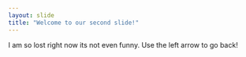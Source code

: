 ```yaml
---
layout: slide
title: "Welcome to our second slide!"
---
```

I am so lost right now its not even funny.
Use the left arrow to go back!
